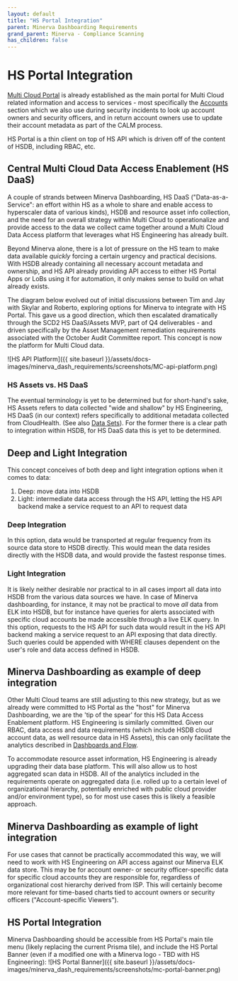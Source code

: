 ```yaml
---
layout: default
title: "HS Portal Integration"
parent: Minerva Dashboarding Requirements
grand_parent: Minerva - Compliance Scanning
has_children: false
---
```

# HS Portal Integration
[Multi Cloud Portal](https://portal.multicloud.int.sap/) is already established as the main portal for Multi Cloud related information and access to services - most specifically the [Accounts](https://portal.multicloud.int.sap/accounts) section which we also use during security incidents to look up account owners and security officers, and in return account owners use to update their account metadata as part of the CALM process.

HS Portal is a thin client on top of HS API which is driven off of the content of HSDB, including RBAC, etc. 

## Central Multi Cloud Data Access Enablement (HS DaaS)
A couple of strands between Minerva Dashboarding, HS DaaS ("Data-as-a-Service": an effort within HS as a whole to share and enable access to hyperscaler data of various kinds), HSDB and resource asset info collection, and the need for an overall strategy within Multi Cloud to operationalize and provide access to the data we collect came together around a Multi Cloud Data Access platform that leverages what HS Engineering has already built.

Beyond Minerva alone, there is a lot of pressure on the HS team to make data available *quickly* forcing a certain urgency and practical decisions. With HSDB already containing all necessary account metadata and ownership, and HS API already providing API access to either HS Portal Apps or LoBs using it for automation, it only makes sense to build on what already exists.

The diagram below evolved out of initial discussions between Tim and Jay with Skylar and Roberto, exploring options for Minerva to integrate with HS Portal. This gave us a good direction, which then escalated dramatically through the SCD2 HS DaaS/Assets MVP, part of Q4 deliverables - and driven specifically by the Asset Management remediation requirements associated with the October Audit Committee report. This concept is now the platform for Multi Cloud data.

![HS API Platform]({{ site.baseurl }}/assets/docs-images/minerva_dash_requirements/screenshots/MC-api-platform.png)

### HS Assets vs. HS DaaS
The eventual terminology is yet to be determined but for short-hand's sake, HS Assets refers to data collected "wide and shallow" by HS Engineering, HS DaaS (in our context) refers specifically to additional metadata collected from CloudHealth. (See also [Data Sets](datasets.md)). For the former there is a clear path to integration within HSDB, for HS DaaS data this is yet to be determined.

## Deep and Light Integration
This concept conceives of both deep and light integration options when it comes to data:

1. Deep: move data into HSDB
2. Light: intermediate data access through the HS API, letting the HS API backend make a service request to an API to request data

### Deep Integration
In this option, data would be transported at regular frequency from its source data store to HSDB directly. This would mean the data resides directly with the HSDB data, and would provide the fastest response times.

### Light Integration
It is likely neither desirable nor practical to in all cases import all data into HSDB from the various data sources we have. In case of Minerva dashboarding, for instance, it may not be practical to move *all* data from ELK into HSDB, but for instance have queries for alerts associated with specific cloud accounts be made accessible through a live ELK query. In this option, requests to the HS API for such data would result in the HS API backend making a service request to an API exposing that data directly. Such queries could be appended with WHERE clauses dependent on the user's role and data access defined in HSDB.

## Minerva Dashboarding as example of deep integration
Other Multi Cloud teams are still adjusting to this new strategy, but as we already were committed to HS Portal as the "host" for Minerva Dashboarding, we are the 'tip of the spear' for this HS Data Access Enablement platform. HS Engineering is similarly committed. Given our RBAC, data access and data requirements (which include HSDB cloud account data, as well resource data in HS Assets), this can only facilitate the analytics described in [Dashboards and Flow](dashboardsflow.md).

To accommodate resource asset information, HS Engineering is already upgrading their data base platform. This will also allow us to host aggregated scan data in HSDB. All of the analytics included in the requirements operate on aggregated data (i.e. rolled up to a certain level of organizational hierarchy, potentially enriched with public cloud provider and/or environment type), so for most use cases this is likely a feasible approach. 

## Minerva Dashboarding as example of light integration
For use cases that cannot be practically accommodated this way, we will need to work with HS Engineering on API access against our Minerva ELK data store. This may be for account owner- or security officer-specific data for specific cloud accounts they are responsible for, regardless of organizational cost hierarchy derived from ISP. This will certainly become more relevant for time-based charts tied to account owners or security officers ("Account-specific Viewers").

## HS Portal Integration
Minerva Dashboarding should be accessible from HS Portal's main tile menu (likely replacing the current Prisma tile), and include the HS Portal Banner (even if a modified one with a Minerva logo - TBD with HS Engineering):
![HS Portal Banner]({{ site.baseurl }}/assets/docs-images/minerva_dash_requirements/screenshots/mc-portal-banner.png)
